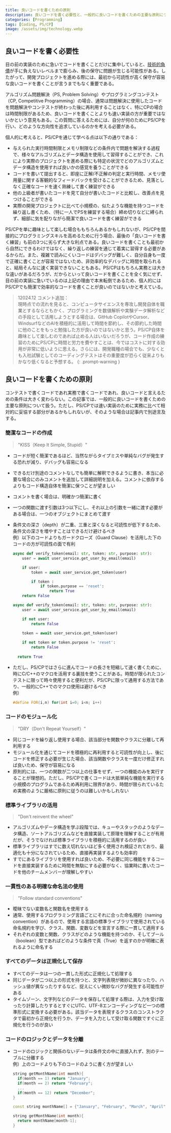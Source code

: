 ```yaml
---
title: 良いコードを書くための原則
description: 良いコードを書く必要性と、一般的に良いコードを書くための主要な原則について学ぶ。
categories: [Programming]
tags: [Coding, PS/CP]
image: /assets/img/technology.webp
---
```

## 良いコードを書く必要性
目の前の実装のために急いでコードを書くことだけに集中していると、[技術的負債](/posts/Technical-debt/)が手に負えないレベルまで膨らみ、後の保守に問題が生じる可能性がある。したがって、開発プロジェクトを進める際には、最初から可読性が高く保守が容易な良いコードを書くことが言うまでもなく重要である。

アルゴリズム問題解決（PS, Problem Solving）やプログラミングコンテスト（CP, Competitive Programming）の場合、通常は問題解決に使用したコードを問題解決やコンテストが終わった後に再利用することはなく、特にCPの場合は時間制限があるため、良いコードを書くことよりも速い実装の方が重要ではないかという意見もある。この質問に答えるためには、自分が何のためにPS/CPを行い、どのような方向性を追求しているのかを考える必要がある。

個人的に考えると、PS/CPを通じて学べる点は以下の通りである：
- 与えられた実行時間制限とメモリ制限などの条件内で問題を解決する過程で、様々なアルゴリズムとデータ構造を使用して習得することができ、これにより実際のプロジェクトを進める際にも特定の状況でどのアルゴリズムとデータ構造を使用すれば良いかの感覚を養うことができる
- コードを書いて提出すると、即座に正解/不正解の判定と実行時間、メモリ使用量に関する客観的なフィードバックを受けることができるため、見落としなく正確なコードを速く熟練して書く練習ができる
- 他の上級者が書いたコードを見て自分が書いたコードと比較し、改善点を見つけることができる
- 実際の開発プロジェクトに比べて小規模の、似たような機能を持つコードを繰り返し書くため、（特に一人でPSを練習する場合）締め切りなどに縛られず、細部に気を配りながら簡潔で良いコードを書く練習ができる

PS/CPを単に趣味として楽しむ場合ももちろんあるかもしれないが、PS/CPを間接的にプログラミングスキルを高めるために行う場合、最後の「良いコードを書く練習」も前の3つに劣らず大きな利点である。良いコードを書くことも最初から自然にできるわけではなく、繰り返しの練習を通じて着実に習得する必要があるからだ。また、複雑で読みにくいコードはデバッグが難しく、自分自身も一度で正確に書くことが容易ではないため、非効率的なデバッグに時間を取られると、結局そんなに速く実装できないこともある。PS/CPはもちろん実務とは大きな違いがあるだろうが、だからといって良いコードを書くことを全く気にせず、目の前の実装に急いでいるのは上記の理由で本末転倒であるため、個人的にはPS/CPでも簡潔で効率的なコードを書くことが良いのではないかと考えている。

> 12024.12 コメント追加：  
> 現時点での流れを見ると、コンピュータサイエンスを専攻し開発自体を職業とするならともかく、プログラミングを数値解析や実験データ解析などの手段として活用しようとする場合は、GitHub CopilotやCursor、WindsurfなどのAIを積極的に活用して時間を節約し、その節約した時間に他のことをもっと勉強した方が良いのではないかと思う。PS/CP自体を趣味として楽しむのであれば止める人はいないだろうが、コード作成の練習のためにPS/CPに時間と労力を費やすことは、今ではコストに対する効用が非常に低いように思える。さらには、開発職種の場合でも、少なくとも入社試験としてのコーディングテストはその重要度が恐らく従来よりもかなり低くなると予想する。
{: .prompt-warning }

## 良いコードを書くための原則
コンテストで書くコードであれ実務で書くコードであれ、良いコードと言えるための条件は大きく変わらない。この記事では、一般的に良いコードを書くための主要な原則について扱う。ただし、PS/CPでは速い実装のために実務に比べて相対的に妥協する部分があるかもしれないが、そのような場合は記事内で別途言及する。

### 簡潔なコードの作成
> "KISS（Keep It Simple, Stupid）"

- コードが短く簡潔であるほど、当然ながらタイプミスや単純なバグが発生する恐れが減り、デバッグも容易になる
- できるだけ別途のコメントなしでも簡単に解釈できるように書き、本当に必要な場合にのみコメントを追加して詳細説明を加える。コメントに依存するよりもコード構造自体を簡潔に保つことが望ましい
- コメントを書く場合は、明確かつ簡潔に書く
- 一つの関数に渡す引数は3つ以下にし、それ以上の引数を一緒に渡す必要がある場合は、一つのオブジェクトにまとめて渡す
- 条件文の深さ（depth）が二重、三重と深くなると可読性が低下するため、条件文の深さを増やすことはできるだけ避けるべき  
  例）以下のコードよりもガードクローズ（Guard Clause）を活用した下のコードの方が可読性の面で有利

  ```python
  async def verify_token(email: str, token: str, purpose: str):
      user = await user_service.get_user_by_email(email)
  
      if user:
          token = await user_service.get_token(user)
  
          if token :
              if token.purpose == 'reset':
                  return True
      return False
  ```
  ```python
  async def verify_token(email: str, token: str, purpose: str):
      user = await user_service.get_user_by_email(email)
  
      if not user:
          return False
    
      token = await user_service.get_token(user)
  
      if not token or token.purpose != 'reset':
          return False
    
    return True
  ```
- ただし、PS/CPではさらに進んでコードの長さを短縮して速く書くために、時にC/C++のマクロを活用する裏技を使うことがある。時間が限られたコンテストに限って時々使用すると便利だが、PS/CPに限って通用する方法であり、一般的にC++でのマクロ使用は避けるべき  
  例）

  ```c++
  #define FOR(i,n) for(int i=0; i<n; i++)
  ```

### コードのモジュール化
> "DRY（Don't Repeat Yourself）"

- 同じコードを繰り返し使用する場合、該当部分を関数やクラスに分離して再利用する
- モジュール化を通じてコードを積極的に再利用すると可読性が向上し、後にコードを修正する必要が生じた場合、該当関数やクラスを一度だけ修正すれば良いため、保守が容易になる
- 原則的には、一つの関数が二つ以上の仕事をせず、一つの機能のみを実行することが理想的。ただし、PS/CPで書くコードは大抵単純な機能を実行する小規模のプログラムであるため再利用に限界があり、時間が限られているため実務のように厳格に原則に従うのは難しいかもしれない

### 標準ライブラリの活用
> "Don't reinvent the wheel"

- アルゴリズムやデータ構造を学ぶ段階では、キューやスタックのようなデータ構造、ソートアルゴリズムなどを直接実装して原理を理解することが有用だが、そうでなければ標準ライブラリを積極的に活用するのが良い
- 標準ライブラリはすでに数え切れないほど多く使用され検証されており、最適化も十分になされているため、直接再実装するよりも効率的
- すでにあるライブラリを使用すれば良いため、不必要に同じ機能をするコードを直接実装するために時間を無駄にする必要がなく、協業時に書いたコードを他のチームメンバーが理解しやすい

### 一貫性のある明確な命名法の使用
> "Follow standard conventions"

- 曖昧でない変数名と関数名を使用する
- 通常、使用するプログラミング言語ごとにそれに合った命名規約（naming convention）があるので、使用する言語の標準ライブラリで使用されている命名規約を学び、クラス、関数、変数などを宣言する際に一貫して適用する
- それぞれの変数と関数、クラスがどのような機能を持つのか、そしてブール（boolean）型であればどのような条件で真（True）を返すのかが明確に表れるように命名する

### すべてのデータは正規化して保存
- すべてのデータは一つの一貫した形式に正規化して処理する
- 同じデータが二つ以上の形式を持つと、文字列表現が微妙に異なったり、ハッシュ値が異なったりするなど、捉えにくい微妙なバグが発生する可能性がある
- タイムゾーン、文字列などのデータを保存して処理する際は、入力を受け取ったり計算したりするとすぐにUTC、UTF-8エンコーディングなど一つの標準形式に変換する必要がある。該当データを表現するクラスのコンストラクタで最初から正規化を行うか、データを入力として受け取る関数ですぐに正規化を行うのが良い

### コードのロジックとデータを分離
- コードのロジックと関係のないデータは条件文の中に直接入れず、別のテーブルに分離する  
  例）上のコードよりも下のコードのように書く方が望ましい

  ```c++
  string getMonthName(int month){
    if(month == 1) return "January";
    if(month == 2) return "February";
    ...
    if(month == 12) return "December";
  }
  ```
  ```c++
  const string monthName[] = {"January", "February", "March", "April", "May", "June", "July", "August", "September", "October", "November", "December"};

  string getMonthName(int month){
    return monthName[month-1];
  }
  ```
